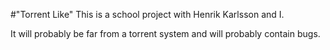 #"Torrent Like"
This is a school project with Henrik Karlsson and I.

It will probably be far from a torrent system and will probably contain bugs.
